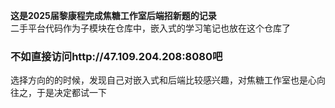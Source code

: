 **这是2025届黎康程完成焦糖工作室后端招新题的记录**   
二手平台代码作为子模块在仓库中，嵌入式的学习笔记也放在这个仓库了
### 不如直接访问http://47.109.204.208:8080吧
选择方向的的时候，发现自己对嵌入式和后端比较感兴趣，对焦糖工作室也是心向往之，于是决定都试一下
